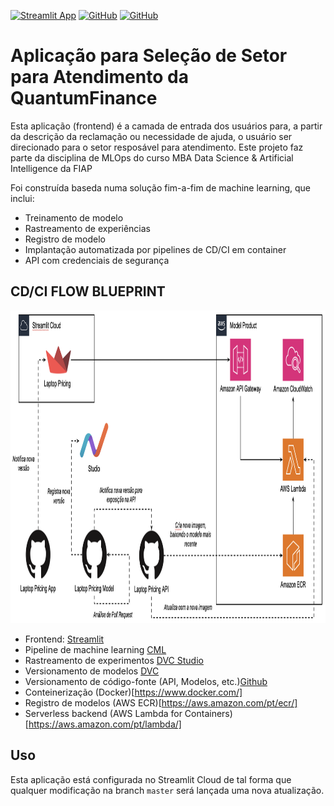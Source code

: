[![Streamlit App](https://static.streamlit.io/badges/streamlit_badge_black_white.svg)](https://quantumfinancesac.streamlit.app)
[![GitHub](https://img.shields.io/badge/GitHub-Repositório%20Modelo-black)](https://github.com/ccduarte/MLOPS_customer_service_classifier)
[![GitHub](https://img.shields.io/badge/GitHub-Repositório%20API-black)](https://github.com/ccduarte/MLOPS_customer_service_classifier-api)

# Aplicação para Seleção de Setor para Atendimento da QuantumFinance

Esta aplicação (frontend) é a camada de entrada dos usuários para, a partir da descrição da reclamação ou necessidade de ajuda, o usuário ser direcionado para o setor resposável para atendimento. Este projeto faz parte da disciplina de MLOps do curso MBA Data Science & Artificial Intelligence da FIAP

Foi construída baseda numa solução fim-a-fim de machine learning, que inclui:

* Treinamento de modelo
* Rastreamento de experiências
* Registro de modelo
* Implantação automatizada por pipelines de CD/CI em container
* API com credenciais de segurança


CD/CI FLOW BLUEPRINT
------------
<img src="images/blueprint.png" alt="Alt text" width="1000" height="500"> 


* Frontend: [Streamlit](https://streamlit.io/)
* Pipeline de machine learning [CML](https://cml.dev/)
* Rastreamento de experimentos [DVC Studio](https://studio.iterative.ai/)
* Versionamento de modelos [DVC](https://dvc.org/)
* Versionamento de código-fonte (API, Modelos, etc.)[Github](https://github.com/)
* Conteinerização (Docker)[https://www.docker.com/]
* Registro de modelos (AWS ECR)[https://aws.amazon.com/pt/ecr/]
* Serverless backend (AWS Lambda for Containers)[https://aws.amazon.com/pt/lambda/]

## Uso

Esta aplicação está configurada no Streamlit Cloud de tal forma que qualquer modificação na branch ```master``` será lançada uma nova atualização.
